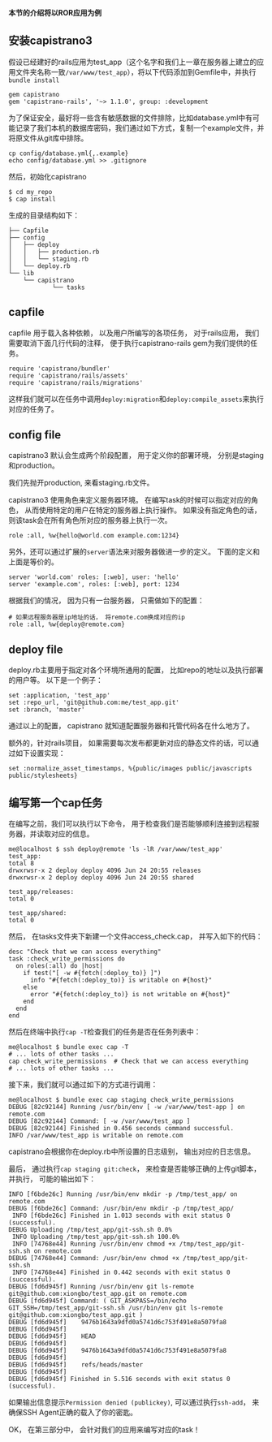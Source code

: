 **本节的介绍将以ROR应用为例**

## 安装capistrano3


假设已经建好的rails应用为test_app（这个名字和我们上一章在服务器上建立的应用文件夹名称一致`/var/www/test_app`），将以下代码添加到Gemfile中，并执行`bundle install`

```
gem capistrano
gem 'capistrano-rails', '~> 1.1.0', group: :development
```

为了保证安全，最好将一些含有敏感数据的文件排除，比如database.yml中有可能记录了我们本机的数据库密码，我们通过如下方式，复制一个example文件，并将原文件从git库中排除。

```
cp config/database.yml{,.example}
echo config/database.yml >> .gitignore
```

然后，初始化capistrano

```
$ cd my_repo
$ cap install
```

生成的目录结构如下：

```
├── Capfile
├── config
│   ├── deploy
│   │   ├── production.rb
│   │   └── staging.rb
│   └── deploy.rb
└── lib
    └── capistrano
            └── tasks
```

## capfile


capfile 用于载入各种依赖， 以及用户所编写的各项任务， 对于rails应用， 我们需要取消下面几行代码的注释， 便于执行capistrano-rails gem为我们提供的任务。

```
require 'capistrano/bundler'
require 'capistrano/rails/assets'
require 'capistrano/rails/migrations'
```

这样我们就可以在任务中调用`deploy:migration`和`deploy:compile_assets`来执行对应的任务了。


## config file


capistrano3 默认会生成两个阶段配置， 用于定义你的部署环境， 分别是staging和production。 

我们先抛开production, 来看staging.rb文件。

capistrano3 使用角色来定义服务器环境。 在编写task的时候可以指定对应的角色， 从而使用特定的用户在特定的服务器上执行操作。 如果没有指定角色的话， 则该task会在所有角色所对应的服务器上执行一次。

```
role :all, %w{hello@world.com example.com:1234}
```

另外，还可以通过扩展的`server`语法来对服务器做进一步的定义。 下面的定义和上面是等价的。

```
server 'world.com' roles: [:web], user: 'hello'
server 'example.com', roles: [:web], port: 1234
```

根据我们的情况， 因为只有一台服务器， 只需做如下的配置：

```
# 如果远程服务器是ip地址的话， 将remote.com换成对应的ip
role :all, %w{deploy@remote.com}
```


## deploy file


deploy.rb主要用于指定对各个环境所通用的配置， 比如repo的地址以及执行部署的用户等。 以下是一个例子：

```
set :application, 'test_app'
set :repo_url, 'git@github.com:me/test_app.git'
set :branch, 'master'
```

通过以上的配置， capistrano 就知道配置服务器和托管代码各在什么地方了。

额外的，针对rails项目， 如果需要每次发布都更新对应的静态文件的话，可以通过如下设置实现：

`set :normalize_asset_timestamps, %{public/images public/javascripts public/stylesheets}`
    
    
## 编写第一个cap任务


在编写之前，我们可以执行以下命令， 用于检查我们是否能够顺利连接到远程服务器，并读取对应的信息。

```
me@localhost $ ssh deploy@remote 'ls -lR /var/www/test_app'
test_app:
total 8
drwxrwsr-x 2 deploy deploy 4096 Jun 24 20:55 releases
drwxrwsr-x 2 deploy deploy 4096 Jun 24 20:55 shared

test_app/releases:
total 0

test_app/shared:
total 0
```

然后， 在tasks文件夹下新建一个文件access_check.cap， 并写入如下的代码：

```
desc "Check that we can access everything"
task :check_write_permissions do
  on roles(:all) do |host|
    if test("[ -w #{fetch(:deploy_to)} ]")
      info "#{fetch(:deploy_to)} is writable on #{host}"
    else
      error "#{fetch(:deploy_to)} is not writable on #{host}"
    end
  end
end
```

然后在终端中执行`cap -T`检查我们的任务是否在任务列表中：

```
me@localhost $ bundle exec cap -T
# ... lots of other tasks ...
cap check_write_permissions  # Check that we can access everything
# ... lots of other tasks ...
```

接下来，我们就可以通过如下的方式进行调用：

```
me@localhost $ bundle exec cap staging check_write_permissions
DEBUG [82c92144] Running /usr/bin/env [ -w /var/www/test-app ] on remote.com
DEBUG [82c92144] Command: [ -w /var/www/test_app ]
DEBUG [82c92144] Finished in 0.456 seconds command successful.
INFO /var/www/test_app is writable on remote.com
```

capistrano会根据你在deploy.rb中所设置的日志级别， 输出对应的日志信息。

最后， 通过执行`cap staging git:check`， 来检查是否能够正确的上传git脚本， 并执行， 可能的输出如下：

```
INFO [f6bde26c] Running /usr/bin/env mkdir -p /tmp/test_app/ on remote.com
DEBUG [f6bde26c] Command: /usr/bin/env mkdir -p /tmp/test_app/
 INFO [f6bde26c] Finished in 1.013 seconds with exit status 0 (successful).
DEBUG Uploading /tmp/test_app/git-ssh.sh 0.0%
 INFO Uploading /tmp/test_app/git-ssh.sh 100.0%
 INFO [74768e44] Running /usr/bin/env chmod +x /tmp/test_app/git-ssh.sh on remote.com
DEBUG [74768e44] Command: /usr/bin/env chmod +x /tmp/test_app/git-ssh.sh
 INFO [74768e44] Finished in 0.442 seconds with exit status 0 (successful).
DEBUG [fd6d945f] Running /usr/bin/env git ls-remote git@github.com:xiongbo/test_app.git on remote.com
DEBUG [fd6d945f] Command: ( GIT_ASKPASS=/bin/echo GIT_SSH=/tmp/test_app/git-ssh.sh /usr/bin/env git ls-remote git@github.com:xiongbo/test_app.git )
DEBUG [fd6d945f] 	9476b1643a9dfd0a5741d6c753f491e8a5079fa8
DEBUG [fd6d945f] 		
DEBUG [fd6d945f] 	HEAD
DEBUG [fd6d945f] 	
DEBUG [fd6d945f] 	9476b1643a9dfd0a5741d6c753f491e8a5079fa8
DEBUG [fd6d945f] 		
DEBUG [fd6d945f] 	refs/heads/master
DEBUG [fd6d945f] 	
DEBUG [fd6d945f] Finished in 5.516 seconds with exit status 0 (successful).
```

如果输出信息提示`Permission denied (publickey)`, 可以通过执行`ssh-add`， 来确保SSH Agent正确的载入了你的密匙。

OK， 在第三部分中， 会针对我们的应用来编写对应的task！


